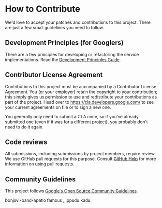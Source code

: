 # How to Contribute

We'd love to accept your patches and contributions to this project. There are
just a few small guidelines you need to follow.

## Development Principles (for Googlers)

There are a few principles for developing or refactoring the service
implementations. Read the [Development Principles
Guide](./docs/development-principles.md).

## Contributor License Agreement

Contributions to this project must be accompanied by a Contributor License
Agreement. You (or your employer) retain the copyright to your contribution;
this simply gives us permission to use and redistribute your contributions as
part of the project. Head over to <https://cla.developers.google.com/> to see
your current agreements on file or to sign a new one.

You generally only need to submit a CLA once, so if you've already submitted one
(even if it was for a different project), you probably don't need to do it
again.

## Code reviews

All submissions, including submissions by project members, require review. We
use GitHub pull requests for this purpose. Consult
[GitHub Help](https://help.github.com/articles/about-pull-requests/) for more
information on using pull requests.

## Community Guidelines

This project follows [Google's Open Source Community
Guidelines](https://opensource.google.com/conduct/).

bonjovi-band-apatlo famous , ippudu kadu
